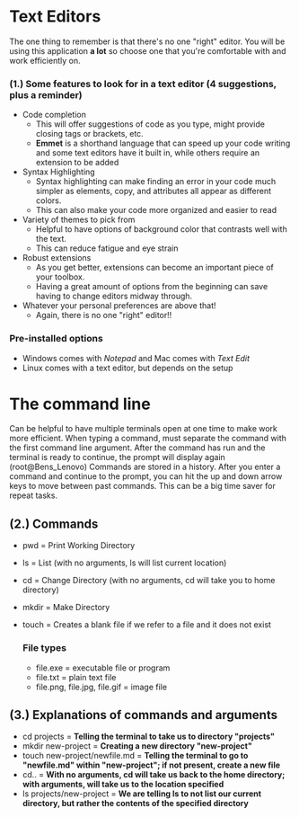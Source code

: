 # Text Editors

The one thing to remember is that there's no one "right" editor. You will be using this application **a lot** so choose one that you're comfortable with and work efficiently on.

### (1.) Some features to look for in a text editor (4 suggestions, plus a reminder)

+ Code completion
  + This will offer suggestions of code as you type, might provide closing tags or brackets, etc.
  + **Emmet** is a shorthand language that can speed up your code writing and some text editors have it built in, while others require an extension to be added
+ Syntax Highlighting
  + Syntax highlighting can make finding an error in your code much simpler as elements, copy, and attributes all appear as different colors.
  + This can also make your code more organized and easier to read
+ Variety of themes to pick from
  + Helpful to have options of background color that contrasts well with the text.
  + This can reduce fatigue and eye strain
+ Robust extensions
  + As you get better, extensions can become an important piece of your toolbox.
  + Having a great amount of options from the beginning can save having to change editors midway through.
+ Whatever your personal preferences are above that!
  + Again, there is no one "right" editor!!

### Pre-installed options
  + Windows comes with *Notepad* and Mac comes with *Text Edit*
  + Linux comes with a text editor, but depends on the setup

# The command line

Can be helpful to have multiple terminals open at one time to make work more efficient.
When typing a command, must separate the command with the first command line argument.
After the command has run and the terminal is ready to continue, the prompt will display again (root@Bens_Lenovo)
Commands are stored in a history. After you enter a command and continue to the prompt, you can hit the up and down arrow keys to move between past commands. 
This can be a big time saver for repeat tasks.

## (2.) Commands

+ pwd = Print Working Directory
+ ls = List (with no arguments, ls will list current location)
+ cd = Change Directory (with no arguments, cd will take you to home directory)
+ mkdir = Make Directory
+ touch = Creates a blank file if we refer to a file and it does not exist

  ### File types

    + file.exe = executable file or program
    + file.txt = plain text file
    + file.png, file.jpg, file.gif = image file

## (3.) Explanations of commands and arguments
+ cd projects = **Telling the terminal to take us to directory "projects"**
+ mkdir new-project = **Creating a new directory "new-project"**
+ touch new-project/newfile.md = **Telling the terminal to go to "newfile.md" within "new-project"; if not present, create a new file**
+ cd.. = **With no arguments, cd will take us back to the home directory; with arguments, will take us to the location specified**
+ ls projects/new-project = **We are telling ls to not list our current directory, but rather the contents of the specified directory**
